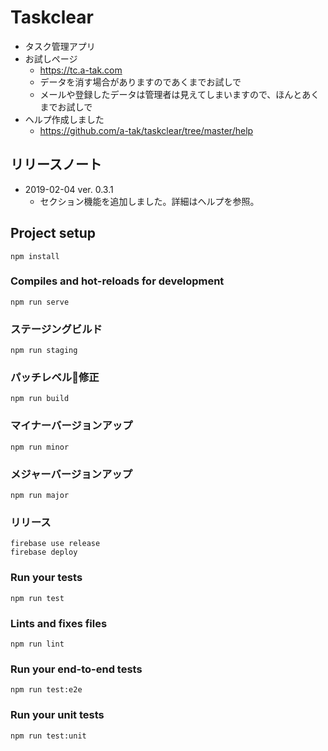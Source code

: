 # Taskclear

* タスク管理アプリ
* お試しページ
  * https://tc.a-tak.com
  * データを消す場合がありますのであくまでお試しで
  * メールや登録したデータは管理者は見えてしまいますので、ほんとあくまでお試しで
* ヘルプ作成しました
  * https://github.com/a-tak/taskclear/tree/master/help

## リリースノート

* 2019-02-04 ver. 0.3.1
  * セクション機能を追加しました。詳細はヘルプを参照。

## Project setup
```
npm install
```

### Compiles and hot-reloads for development
```
npm run serve
```

###  ステージングビルド
```
npm run staging
```

### パッチレベル修正
```
npm run build
```

### マイナーバージョンアップ
```
npm run minor
```

###  メジャーバージョンアップ
```
npm run major
```

### リリース

```
firebase use release
firebase deploy
```

### Run your tests
```
npm run test
```

### Lints and fixes files
```
npm run lint
```

### Run your end-to-end tests
```
npm run test:e2e
```

### Run your unit tests
```
npm run test:unit
```
